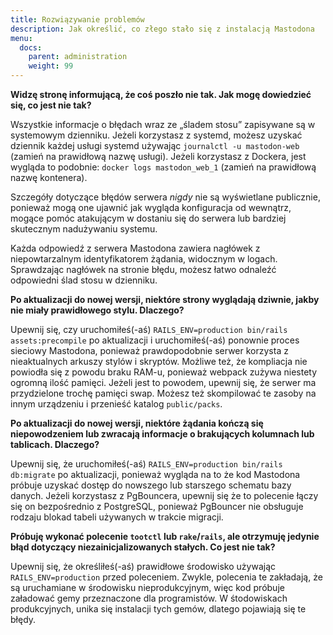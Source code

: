 ```yaml
---
title: Rozwiązywanie problemów
description: Jak określić, co złego stało się z instalacją Mastodona
menu:
  docs:
    parent: administration
    weight: 99
---
```


**Widzę stronę informującą, że coś poszło nie tak. Jak mogę dowiedzieć się, co jest nie tak?**

Wszystkie informacje o błędach wraz ze „śladem stosu” zapisywane są w systemowym dzienniku. Jeżeli korzystasz z systemd, możesz uzyskać dziennik każdej usługi systemd używając `journalctl -u mastodon-web` (zamień na prawidłową nazwę usługi). Jeżeli korzystasz z Dockera, jest wygląda to podobnie: `docker logs mastodon_web_1` (zamień na prawidłową nazwę kontenera).

Szczegóły dotyczące błędów serwera *nigdy* nie są wyświetlane publicznie, ponieważ mogą one ujawnić jak wygląda konfiguracja od wewnątrz, mogące pomóc atakującym w dostaniu się do serwera lub bardziej skutecznym nadużywaniu systemu.

Każda odpowiedź z serwera Mastodona zawiera nagłówek z niepowtarzalnym identyfikatorem żądania, widocznym w logach. Sprawdzając nagłówek na stronie błędu, możesz łatwo odnaleźć odpowiedni ślad stosu w dzienniku.

**Po aktualizacji do nowej wersji, niektóre strony wyglądają dziwnie, jakby nie miały prawidłowego stylu. Dlaczego?**

Upewnij się, czy uruchomiłeś(-aś) `RAILS_ENV=production bin/rails assets:precompile` po aktualizacji i uruchomiłeś(-aś) ponownie proces sieciowy Mastodona, ponieważ prawdopodobnie serwer korzysta z nieaktualnych arkuszy stylów i skryptów. Możliwe też, że kompliacja nie powiodła się z powodu braku RAM-u, ponieważ webpack zużywa niestety ogromną ilość pamięci. Jeżeli jest to powodem, upewnij się, że serwer ma przydzielone trochę pamięci swap.
Możesz też skompilować te zasoby na innym urządzeniu i przenieść katalog `public/packs`.

**Po aktualizacji do nowej wersji, niektóre żądania kończą się niepowodzeniem lub zwracają informacje o brakujących kolumnach lub tablicach. Dlaczego?**

Upewnij się, że uruchomiłeś(-aś) `RAILS_ENV=production bin/rails db:migrate` po aktualizacji, ponieważ wygląda na to że kod Mastodona próbuje uzyskać dostęp do nowszego lub starszego schematu bazy danych. Jeżeli korzystasz z PgBouncera, upewnij się że to polecenie łączy się on bezpośrednio z PostgreSQL, ponieważ PgBouncer nie obsługuje rodzaju blokad tabeli używanych w trakcie migracji.

**Próbuję wykonać polecenie `tootctl` lub `rake`/`rails`, ale otrzymuję jedynie błąd dotyczący niezainicjalizowanych stałych. Co jest nie tak?**

Upewnij się, że określiłeś(-aś) prawidłowe środowisko używając `RAILS_ENV=production` przed poleceniem. Zwykle, polecenia te zakładają, że są uruchamiane w środowisku nieprodukcyjnym, więc kod próbuje załadować gemy przeznaczone dla programistów. W śtodowiskach produkcyjnych, unika się instalacji tych gemów, dlatego pojawiają się te błędy.
